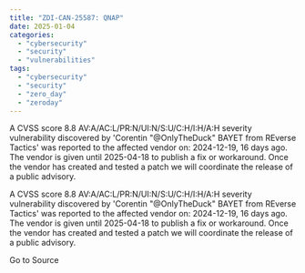 ```yaml
---
title: "ZDI-CAN-25587: QNAP"
date: 2025-01-04
categories: 
  - "cybersecurity"
  - "security"
  - "vulnerabilities"
tags: 
  - "cybersecurity"
  - "security"
  - "zero_day"
  - "zeroday"
---
```


A CVSS score 8.8 AV:A/AC:L/PR:N/UI:N/S:U/C:H/I:H/A:H severity vulnerability discovered by 'Corentin "@OnlyTheDuck" BAYET from REverse Tactics' was reported to the affected vendor on: 2024-12-19, 16 days ago. The vendor is given until 2025-04-18 to publish a fix or workaround. Once the vendor has created and tested a patch we will coordinate the release of a public advisory.

A CVSS score 8.8 AV:A/AC:L/PR:N/UI:N/S:U/C:H/I:H/A:H severity vulnerability discovered by 'Corentin "@OnlyTheDuck" BAYET from REverse Tactics' was reported to the affected vendor on: 2024-12-19, 16 days ago. The vendor is given until 2025-04-18 to publish a fix or workaround. Once the vendor has created and tested a patch we will coordinate the release of a public advisory.

Go to Source
